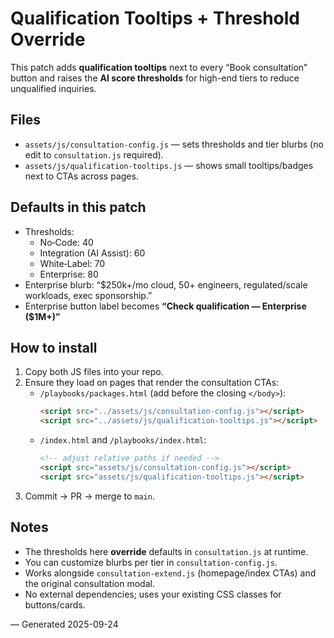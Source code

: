 # Qualification Tooltips + Threshold Override

This patch adds **qualification tooltips** next to every “Book consultation” button and raises the **AI score thresholds** for high-end tiers to reduce unqualified inquiries.

## Files
- `assets/js/consultation-config.js` — sets thresholds and tier blurbs (no edit to `consultation.js` required).
- `assets/js/qualification-tooltips.js` — shows small tooltips/badges next to CTAs across pages.

## Defaults in this patch
- Thresholds:
  - No‑Code: 40
  - Integration (AI Assist): 60
  - White‑Label: 70
  - Enterprise: 80
- Enterprise blurb: “$250k+/mo cloud, 50+ engineers, regulated/scale workloads, exec sponsorship.”
- Enterprise button label becomes **“Check qualification — Enterprise ($1M+)”**

## How to install
1. Copy both JS files into your repo.
2. Ensure they load on pages that render the consultation CTAs:
   - `/playbooks/packages.html` (add before the closing `</body>`):
     ```html
     <script src="../assets/js/consultation-config.js"></script>
     <script src="../assets/js/qualification-tooltips.js"></script>
     ```
   - `/index.html` and `/playbooks/index.html`:
     ```html
     <!-- adjust relative paths if needed -->
     <script src="assets/js/consultation-config.js"></script>
     <script src="assets/js/qualification-tooltips.js"></script>
     ```
3. Commit → PR → merge to `main`.

## Notes
- The thresholds here **override** defaults in `consultation.js` at runtime.
- You can customize blurbs per tier in `consultation-config.js`.
- Works alongside `consultation-extend.js` (homepage/index CTAs) and the original consultation modal.
- No external dependencies; uses your existing CSS classes for buttons/cards.

— Generated 2025-09-24
